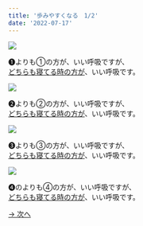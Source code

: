 ```yaml
---
title: '歩みやすくなる　1/2'
date: '2022-07-17'
---
```

![](/images/a_01_.jpg)

➊よりも①の方が、いい呼吸ですが、  
[どちらも寝てる時の方が]()、いい呼吸です。

![](/images/a_02_.jpg)

➋よりも②の方が、いい呼吸ですが、  
[どちらも寝てる時の方が]()、いい呼吸です。

![](/images/a_03_.jpg)

➌よりも③の方が、いい呼吸ですが、  
[どちらも寝てる時の方が]()、いい呼吸です。

![](/images/a_04_.jpg)

➍のよりも④の方が、いい呼吸ですが、  
[どちらも寝てる時の方が]()、いい呼吸です。

[ → 次へ ](/posts/05)
